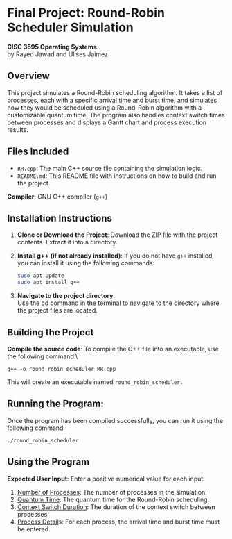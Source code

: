  # Final Project: Round-Robin Scheduler Simulation
 **CISC 3595 Operating Systems**\
 by Rayed Jawad and Ulises Jaimez

## Overview
This project simulates a Round-Robin scheduling algorithm. It takes a list of processes, each with a specific arrival time and burst time, and simulates how they would be scheduled using a Round-Robin algorithm with a customizable quantum time. The program also handles context switch times between processes and displays a Gantt chart and process execution results.

## Files Included
- `RR.cpp`: The main C++ source file containing the simulation logic.
- `README.md`: This README file with instructions on how to build and run the project.

**Compiler**: GNU C++ compiler (`g++`)

## Installation Instructions
1. **Clone or Download the Project**:
   Download the ZIP file with the project contents. Extract it into a directory.

2. **Install g++ (if not already installed)**:
   If you do not have `g++` installed, you can install it using the following commands:
   ```bash
   sudo apt update
   sudo apt install g++

3. **Navigate to the project directory**:		 
   Use the cd command in the terminal to navigate to the directory where the project files are located.

## Building the Project
**Compile the source code**:
To compile the C++ file into an executable, use the following command:\

    g++ -o round_robin_scheduler RR.cpp
    
This will create an executable named `round_robin_scheduler.`

## Running the Program:
Once the program has been compiled successfully, you can run it using the following command
    
    ./round_robin_scheduler

## Using the Program
**Expected User Input**: Enter a positive numerical value for each input.

1. <u>Number of Processes</u>: The number of processes in the simulation.
2. <u>Quantum Time</u>: The quantum time for the Round-Robin scheduling.
3. <u>Context Switch Duration</u>: The duration of the context switch between processes.
4. <u>Process Detail</u>s: For each process, the arrival time and burst time must be entered.